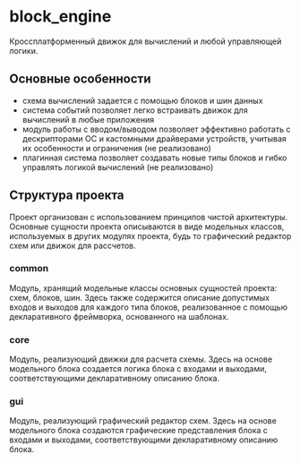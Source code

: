 # block_engine

Кроссплатформенный движок для вычислений и любой управляющей логики.

## Основные особенности

- схема вычислений задается с помощью блоков и шин данных
- система событий позволяет легко встраивать движок для вычислений в любые приложения
- модуль работы с вводом/выводом позволяет эффективно работать с дескрипторами ОС и кастомными драйверами устройств,
учитывая их особенности и ограничения (не реализовано)
- плагинная система позволяет создавать новые типы блоков и гибко управлять логикой вычислений (не реализовано)

## Структура проекта

Проект организован с использованием принципов чистой архитектуры. Основные сущности проекта описываются в виде модельных классов, используемых в других модулях проекта, будь то графический редактор схем или движок для рассчетов.

### common

Модуль, хранящий модельные классы основных сущностей проекта: схем, блоков, шин. Здесь также содержится описание допустимых входов и выходов для каждого типа блоков, реализованное с помощью декларативного фреймворка, основанного на шаблонах.

### core

Модуль, реализующий движки для расчета схемы. Здесь на основе модельного блока создается логика блока с входами и выходами, соответствующими декларативному описанию блока. 

### gui

Модуль, реализующий графический редактор схем. Здесь на основе модельного блока создаются графические представления блока с входами и выходами, соответствующими декларативному описанию блока. 
